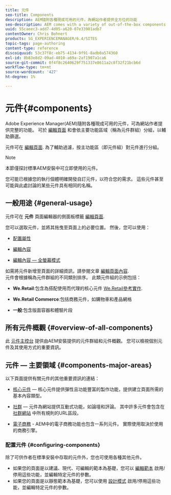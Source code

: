 ```yaml
---
title: 元件
seo-title: Components
description: AEM隨附各種現成可用的元件，為網站作者提供全方位的功能
seo-description: AEM comes with a variety of out-of-the-box components that provide comprehensive functionality for website authors
uuid: 55caeec3-add7-4d05-a620-07e33901adb7
contentOwner: Chris Bohnert
products: SG_EXPERIENCEMANAGER/6.4/SITES
topic-tags: page-authoring
content-type: reference
discoiquuid: 53c37f8c-eb75-4134-9f91-8adb0a574360
exl-id: 8b83e8d2-09ad-4010-a69a-2af1907a1ca6
source-git-commit: 0f4f8c2640629f751337e8611a2c8f32f21bcb6d
workflow-type: tm+mt
source-wordcount: '427'
ht-degree: 1%

---
```


# 元件{#components}

Adobe Experience Manager(AEM)隨附各種現成可用的元件，可為網站作者提供完整的功能。 可於 [編輯頁面](/help/sites-authoring/editing-content.md) 和會依主要功能區域（稱為元件群組）分組，以輔助篩選。

元件可在 [編輯頁面](/help/sites-authoring/editing-content.md). 為了輔助過濾，按主功能區（即元件組）對元件進行分組。

>[!NOTE]
>
>本節僅探討標準AEM安裝中可立即使用的元件。
>
>您可能已根據您的執行個體明確開發自訂元件，以符合您的需求。 這些元件甚至可能與此處討論的某些元件具有相同的名稱。

## 一般用途 {#general-usage}

元件可在 **元件** 頁面編輯器的側面板標籤 [編輯頁面](/help/sites-authoring/editing-content.md).

您可以選取元件，並將其拖曳至頁面上的必要位置。 然後，您可以使用：

* [配置屬性](/help/sites-authoring/editing-page-properties.md)
* [編輯內容](/help/sites-authoring/editing-content.md)

* [編輯內容 — 全螢幕模式](/help/sites-authoring/editing-content.md#edit-content-full-screen-mode)

如需將元件新增至頁面的詳細資訊，請參閱文章 [編輯頁面內容](/help/sites-authoring/editing-content.md).\
元件會根據稱為元件群組的不同類別排序。 此類元件組的示例包括：

* **We.Retail**:包含為搭配使用而代理的核心元件 [We.Retail參考實作](/help/sites-developing/we-retail.md).

* **We.Retail Commerce**:包括商務元件，如購物車和產品網格

* **一般**:包含版面容器和體驗片段

## 所有元件概觀 {#overview-of-all-components}

此 [元件主控台](/help/sites-authoring/default-components-console.md) 提供由AEM安裝提供的元件群組和元件概觀。 您可以檢視個別元件及其使用方式的重要資訊。

## 元件 — 主要領域 {#components-major-areas}

以下頁面提供有關元件的其他重要資訊的連結：

* [核心元件](https://experienceleague.adobe.com/docs/experience-manager-core-components/using/introduction.html)  — 核心元件提供彈性且功能豐富的製作功能，提供建立頁面所需的基本內容類型。

* [社群](/help/communities/author-communities.md)  — 元件為網站提供互動式功能，如論壇和評論。 其中許多元件會包含在 [社群網站](/help/communities/overview.md) 中所有規則的URL區段。

* [電子商務](/help/sites-administering/ecommerce.md) - AEM中的電子商務功能也包含一系列元件。 實際使用取決於使用的商務引擎。

### 配置元件 {#configuring-components}

除了可供作者在標準安裝中存取的元件外，您也可使用各種其他元件。

* 如果您的頁面是以建議、現代、可編輯的範本為基礎，您可以 [編輯範本](/help/sites-authoring/templates.md) 啟用/停用這些功能，並編輯特定元件的參數。
* 如果您的頁面是以靜態範本為基礎，您可以使用 [設計模式](/help/sites-authoring/default-components-designmode.md#enable-disable-components) 啟用/停用這些功能，並編輯特定元件的參數。
